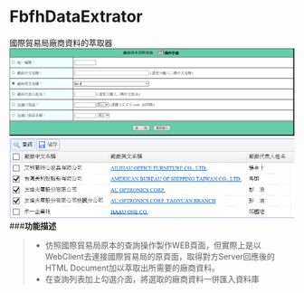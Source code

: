 # FbfhDataExtrator
國際貿易局廠商資料的萃取器
![ScreenShot](https://github.com/stanChung/FbfhDataExtrator/blob/master/FbfhDataExtrator_H1.PNG)
![ScreenShot](https://github.com/stanChung/FbfhDataExtrator/blob/master/FbfhDataExtrator_H2.PNG)
###**功能描述**
>- 仿照國際貿易局原本的查詢操作製作WEB頁面，但實際上是以WebClient去連接國際貿易局的原頁面，取得對方Server回應後的HTML Document加以萃取出所需要的廠商資料。
>- 在查詢列表加上勾選介面，將選取的廠商資料一併匯入資料庫
